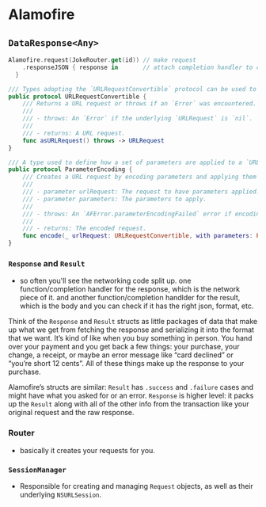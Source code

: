 # Alamofire

## `DataResponse<Any>`

```swift
Alamofire.request(JokeRouter.get(id)) // make request
    .responseJSON { response in       // attach completion handler to convert to json
  }
```


```swift
/// Types adopting the `URLRequestConvertible` protocol can be used to construct URL requests.
public protocol URLRequestConvertible {
    /// Returns a URL request or throws if an `Error` was encountered.
    ///
    /// - throws: An `Error` if the underlying `URLRequest` is `nil`.
    ///
    /// - returns: A URL request.
    func asURLRequest() throws -> URLRequest
}
```

```swift
/// A type used to define how a set of parameters are applied to a `URLRequest`.
public protocol ParameterEncoding {
    /// Creates a URL request by encoding parameters and applying them onto an existing request.
    ///
    /// - parameter urlRequest: The request to have parameters applied.
    /// - parameter parameters: The parameters to apply.
    ///
    /// - throws: An `AFError.parameterEncodingFailed` error if encoding fails.
    ///
    /// - returns: The encoded request.
    func encode(_ urlRequest: URLRequestConvertible, with parameters: Parameters?) throws -> URLRequest
}
```

### `Response` and `Result`
* so often you'll see the networking code split up. one function/completion handler for the response, which is the network piece of it. and another function/completion handlder for the result, which is the body and you can check if it has the right json, format, etc.

Think of the `Response` and `Result` structs as little packages of data that make up
what we get from fetching the response and serializing it into the format that
we want. It’s kind of like when you buy something in person. You hand over your
payment and you get back a few things: your purchase, your change, a receipt, or
maybe an error message like “card declined” or “you’re short 12 cents”. All of
these things make up the response to your purchase.

Alamofire’s structs are similar: `Result` has `.success` and `.failure` cases and
might have what you asked for or an error. `Response` is higher level: it packs up
the `Result` along with all of the other info from the transaction like your
original request and the raw response.


### Router
* basically it creates your requests for you.

### `SessionManager`
* Responsible for creating and managing `Request` objects, as well as their underlying `NSURLSession`.
